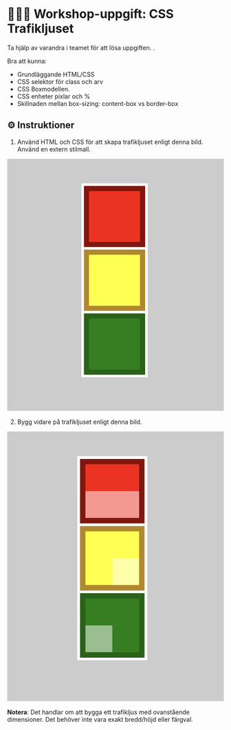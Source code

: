 # 👩🏽‍💻 Workshop-uppgift: CSS Trafikljuset

Ta hjälp av varandra i teamet för att lösa uppgiften. . 

Bra att kunna:
  - Grundläggande HTML/CSS
  - CSS selektor för class och arv
  - CSS Boxmodellen. 
  - CSS enheter pixlar och %
  - Skillnaden mellan box-sizing: content-box vs border-box

## ⚙️ Instruktioner

1. Använd HTML och CSS för att skapa trafikljuset enligt denna bild. Använd en extern stilmall.

![This is an image](https://github.com/chasacademy-sandra-larsson/css-basic--traffic-light/blob/main/trafficlight.png)

2. Bygg vidare på trafikljuset enligt denna bild.

![This is an image](https://github.com/chasacademy-sandra-larsson/css-basic--traffic-light/blob/main/trafficlight-bonus.png)

**Notera**: Det handlar om att bygga ett trafikljus med ovanstående dimensioner. Det behöver inte vara exakt bredd/höjd eller färgval.






